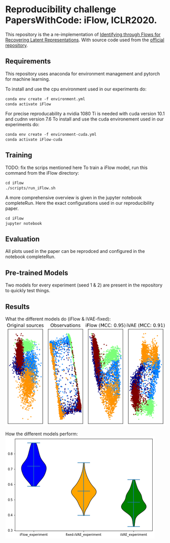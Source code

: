 # Reproducibility challenge PapersWithCode: iFlow, ICLR2020.

This repository is the a re-implementation of [Identifying through Flows for Recovering Latent Representations](https://arxiv.org/abs/1909.12555). 
With source code used from the [official repository](https://github.com/MathsXDC/iFlow).

## Requirements
This repository uses anaconda for environment management and pytorch for machine learning.

To install and use the cpu environment used in our experiments do:
```
conda env create -f environment.yml
conda activate iFlow
```
For precise reproducability a nvidia 1080 Ti is needed with cuda version 10.1 and cudnn version 7.6
To install and use the cuda environement used in our experiments do:
```
conda env create -f environment-cuda.yml
conda activate iFlow-cuda
```

## Training
TODO: fix the scrips mentioned here
To train a iFlow model, run this command from the iFlow directory:

```train
cd iFlow
./scripts/run_iFlow.sh
```

A more comprehensive overview is given in the jupyter notebook completeRun. Here the exact configurations used in our reproducibility paper.
```completerun
cd iFlow
jupyter notebook
```
## Evaluation

All plots used in the paper can be reprodced and configured in the notebook completeRun.

## Pre-trained Models

Two models for every experiment (seed 1 & 2) are present in the repository to quickly test things.

## Results
What the different models do (iFlow & iVAE-fixed):  
![Screenshot](.pictures/2D_performance_fixed_iVAE.png)

How the different models perform:  
![Screenshot](.pictures/violin_plot_fixed.png)

